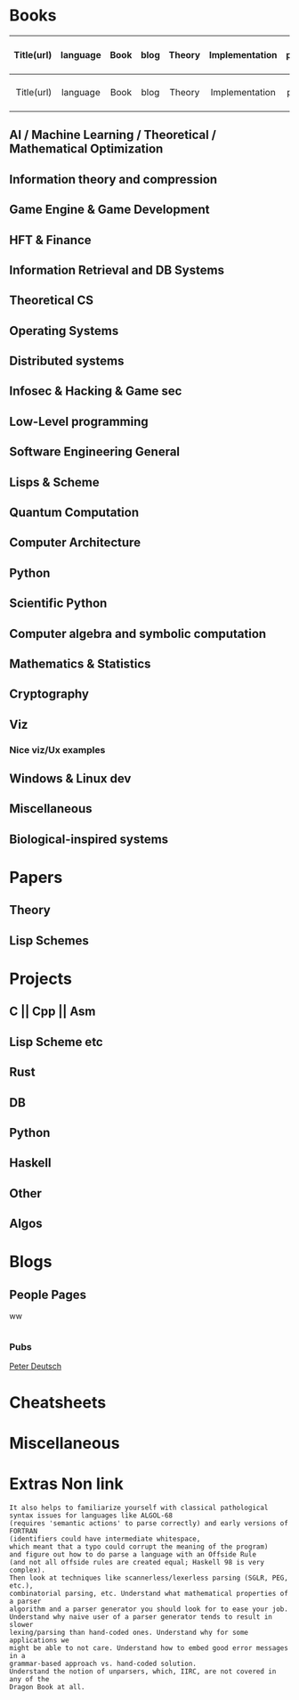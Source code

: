 
# Books

|Title(url) | language| Book | blog | Theory | Implementation | pseudocode | List | Free | End-to-end |
|----------:|:-------:|:----:|:----:|:------:|:--------------:|:----------:|:----:|:----:|-----------:|
|Title(url) | language| Book | blog | Theory | Implementation | pseudocode | List | Free | End-to-end |

## AI / Machine Learning / Theoretical / Mathematical Optimization

## Information theory and compression

## Game Engine & Game Development

## HFT & Finance

## Information Retrieval and DB Systems

## Theoretical CS

## Operating Systems

## Distributed systems


## Infosec & Hacking & Game sec


## Low-Level programming

## Software Engineering General



## Lisps & Scheme



## Quantum Computation

## Computer Architecture

## Python


## Scientific Python


## Computer algebra and symbolic computation

## Mathematics & Statistics

## Cryptography

## Viz

### Nice viz/Ux examples

## Windows & Linux dev

## Miscellaneous


## Biological-inspired systems

# Papers

## Theory

## Lisp Schemes

# Projects

## C || Cpp || Asm

## Lisp Scheme etc

## Rust
## DB




## Python
## Haskell

## Other
## Algos

# Blogs

## People Pages
























ww

``` Scheme

```








### Pubs

[Peter Deutsch](https://dblp.org/pers/hd/d/Deutsch:L=_Peter )


# Cheatsheets



# Miscellaneous










# Extras  Non  link
```
It also helps to familiarize yourself with classical pathological syntax issues for languages like ALGOL-68
(requires 'semantic actions' to parse correctly) and early versions of FORTRAN
(identifiers could have intermediate whitespace,
which meant that a typo could corrupt the meaning of the program)
and figure out how to do parse a language with an Offside Rule
(and not all offside rules are created equal; Haskell 98 is very complex). 
Then look at techniques like scannerless/lexerless parsing (SGLR, PEG, etc.), 
combinatorial parsing, etc. Understand what mathematical properties of a parser 
algorithm and a parser generator you should look for to ease your job. 
Understand why naive user of a parser generator tends to result in slower 
lexing/parsing than hand-coded ones. Understand why for some applications we 
might be able to not care. Understand how to embed good error messages in a 
grammar-based approach vs. hand-coded solution. 
Understand the notion of unparsers, which, IIRC, are not covered in any of the 
Dragon Book at all.
```
